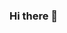 ### Hi there 👋

<!--
**AnhOffice/AnhOffice** is a ✨ _special_ ✨ repository because its `README.md` (this file) appears on your GitHub profile.

Hello, I'm Tran Hoai Anh, a student at FPT University, specializing in Software Engineering. My passion lies in exploring the intricate world of technology, particularly in software development. I aspire to become a proficient Full Stack Developer and Tester, equipped with the skills to design, develop, and test robust software solutions. With a strong foundation in software engineering principles and a keen interest in staying updated with the latest technologies, I am excited to contribute to the ever-evolving field of technology.

- 🔭 I’m currently working on ...
- 🌱 I’m currently learning University FPT CanTho
- 👯 I’m looking to collaborate on ...
- 🤔 I’m looking for help with ...
- 💬 Ask me about ...
- 📫 How to reach me: ...
- 😄 Pronouns: ...
- ⚡ Fun fact: ...
-->
